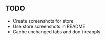 ## TODO

- Create screenshots for store
- Use store screenshots in README
- Cache unchanged tabs and don't reapply
